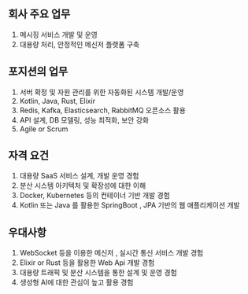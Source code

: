 ## 회사 주요 업무

1. 메시징 서비스 개발 및 운영
2. 대용량 처리, 안정적인 메신저 플랫폼 구축

## 포지션의 업무

1. 서버 확정 및 자원 관리를 위한 자동화된 시스템 개발/운영
2. Kotlin, Java, Rust, Elixir
3. Redis, Kafka, Elasticsearch, RabbitMQ 오픈소스 활용
4. API 설계, DB 모델링, 성능 최적화, 보안 강화
5. Agile or Scrum

## 자격 요건
1. 대용량 SaaS 서비스 설계, 개발 운영 경험
2. 분산 시스템 아키텍처 및 확장성에 대한 이해
3. Docker, Kubernetes 등의 컨테이너 기반 개발 경험
4. Kotlin 또는 Java 를 활용한 SpringBoot , JPA 기반의 웹 애플리케이션 개발

## 우대사항
1. WebSocket 등을 이용한 메신저 , 실시간 통신 서비스 개발 경험
2. Elixir or Rust 등을 활용한 Web Api 개발 경험
3. 대용량 트래픽 및 분산 시스템을 통한 설계 및 운영 경험
4. 생성형 AI에 대한 관심이 높고 활용 경험
